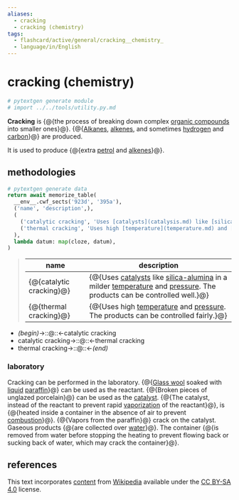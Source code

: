```yaml
---
aliases:
  - cracking
  - cracking (chemistry)
tags:
  - flashcard/active/general/cracking__chemistry_
  - language/in/English
---
```


# cracking (chemistry)

```Python
# pytextgen generate module
# import ../../tools/utility.py.md
```

__Cracking__ is {@{the process of breaking down complex [organic compounds](organic%20compound.md) into smaller ones}@}. {@{[Alkanes](alkane.md), [alkenes](alkene.md), and sometimes [hydrogen](hydrogen.md) and [carbon](carbon.md)}@} are produced. <!--SR:!2026-08-25,843,290!2026-11-17,884,290-->

It is used to produce {@{extra [petrol](gasoline.md) and [alkenes](alkene.md)}@}. <!--SR:!2027-03-22,1131,350-->

## methodologies

```Python
# pytextgen generate data
return await memorize_table(
  __env__.cwf_sects('923d', '395a'),
  ('name', 'description',),
  (
    ('catalytic cracking', 'Uses [catalysts](catalysis.md) like [silica-alumina](amorphous%20silica-alumina.md) in a milder [temperature](temperature.md) and [pressure](pressure.md). The products can be controlled well.',),
    ('thermal cracking', 'Uses high [temperature](temperature.md) and [pressure](pressure.md). The products can be controlled fairly.',),
  ),
  lambda datum: map(cloze, datum),
)
```

<!--pytextgen generate section="923d"--><!-- The following content is generated at 2023-03-25T13:57:02.622846+08:00. Any edits will be overridden! -->

> | name | description |
> |-|-|
> | {@{catalytic cracking}@} | {@{Uses [catalysts](catalysis.md) like [silica-alumina](amorphous%20silica-alumina.md) in a milder [temperature](temperature.md) and [pressure](pressure.md). The products can be controlled well.}@} |
> | {@{thermal cracking}@} | {@{Uses high [temperature](temperature.md) and [pressure](pressure.md). The products can be controlled fairly.}@} | <!--SR:!2026-12-15,1055,350!2025-08-18,494,230!2027-07-29,1231,350!2026-10-31,732,250-->

<!--/pytextgen-->

<!--pytextgen generate section="395a"--><!-- The following content is generated at 2024-01-04T20:17:51.499997+08:00. Any edits will be overridden! -->

- _(begin)_→::@::←catalytic cracking <!--SR:!2028-07-11,1505,350!2028-02-27,1400,350-->
- catalytic cracking→::@::←thermal cracking <!--SR:!2026-08-27,893,330!2028-03-17,1414,350-->
- thermal cracking→::@::←_(end)_ <!--SR:!2028-02-22,1396,350!2026-11-03,946,330-->

<!--/pytextgen-->

### laboratory

Cracking can be performed in the laboratory. {@{[Glass wool](glass%20wool.md) soaked with [liquid](liquid.md) [paraffin](alkane.md)}@} can be used as the reactant. {@{Broken pieces of unglazed porcelain}@} can be used as the [catalyst](catalysis.md). {@{The catalyst, instead of the reactant to prevent rapid [vaporization](vaporization.md) of the reactant}@}, is {@{heated inside a container in the absence of air to prevent [combustion](combustion.md)}@}. {@{Vapors from the paraffin}@} crack on the catalyst. Gaseous products {@{are collected over [water](water.md)}@}. The container {@{is removed from water before stopping the heating to prevent flowing back or sucking back of water, which may crack the container}@}. <!--SR:!2027-05-21,1096,309!2025-01-05,457,289!2025-12-23,672,289!2026-08-13,747,250!2027-11-28,1109,289!2025-06-01,585,329!2026-07-14,785,289-->

## references

This text incorporates [content](https://en.wikipedia.org/wiki/cracking_(chemistry)) from [Wikipedia](Wikipedia.md) available under the [CC BY-SA 4.0](https://creativecommons.org/licenses/by-sa/4.0/) license.
